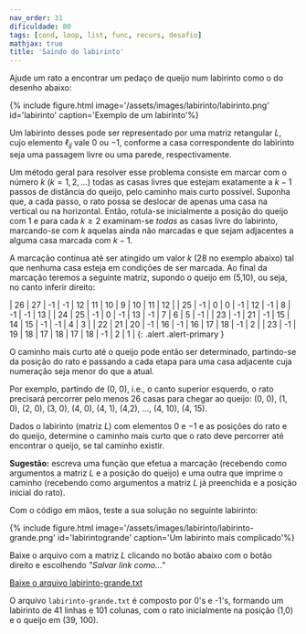 ```yaml
---
nav_order: 31
dificuldade: 80
tags: [cond, loop, list, func, recurs, desafio]
mathjax: true
title: 'Saindo do labirinto'
---
```


Ajude um rato a encontrar um pedaço de queijo num labirinto como o do desenho abaixo:

<div class='w-100 col-md-12'>
{% include figure.html image='/assets/images/labirinto/labirinto.png' id='labirinto' caption='Exemplo de um labirinto'%}
</div>

Um labirinto desses pode ser representado por uma matriz retangular $L$, cujo elemento $\ell_{ij}$ vale $0$ ou $-1$, conforme a casa correspondente do labirinto seja uma passagem livre ou uma parede, respectivamente.

Um método geral para resolver esse problema consiste em marcar com o número $k$ ($k = 1, 2,\ldots$) todas as casas livres que estejam exatamente a $k-1$ passos de distância do queijo, pelo caminho mais curto possível. Suponha que, a cada passo, o rato possa se deslocar de apenas uma casa na vertical ou na horizontal. Então, rotula-se inicialmente a posição do queijo com $1$ e para cada $k\ge2$ examinam-se *todas* as casas livre do labirinto, marcando-se com $k$ aquelas ainda não marcadas e que sejam adjacentes a alguma casa marcada com $k-1$.

A marcação continua até ser atingido um valor $k$ (28 no exemplo abaixo) tal que nenhuma casa esteja em condições de ser marcada. Ao final da marcação teremos a seguinte matriz, supondo o queijo em (5,10), ou seja, no canto inferir direito:

| 26 | 27 | -1 | -1 | 12 | 11 | 10 | 9 | 10 | 11 | 12 |
| 25 | -1 | 0 | 0 | -1 | 12 | -1 | 8 | -1 | -1 | 13 |
| 24  | 25  | -1  | 0  | -1  | 13  | -1  | 7  | 6  | 5  | -1  |
| 23  | -1  | 21  | -1  | 15  | 14  | 15  | -1  | -1  | 4  | 3  |
| 22  | 21  | 20  | -1  | 16  | -1  | 16  | 17  | 18  | -1  | 2 |
| 23  | -1  | 19  | 18  | 17  | 18  | 17  | 18  | -1  | 2  | 1 |
{: .alert .alert-primary }

O caminho mais curto até o queijo pode então ser determinado, partindo-se da posição do rato e passando a cada etapa para uma casa adjacente cuja numeração seja menor do que a atual.

Por exemplo, partindo de (0, 0), i.e., o canto superior esquerdo, o rato precisará percorrer pelo menos 26 casas para chegar ao queijo: (0, 0), (1, 0), (2, 0), (3, 0), (4, 0), (4, 1), (4,2), ..., (4, 10), (4, 15).

Dados o labirinto (matriz $L$) com elementos $0$ e $-1$ e as posições do rato e do queijo, determine o caminho mais curto que o rato deve percorrer até encontrar o queijo, se tal caminho existir.

**Sugestão:** escreva uma função que efetua a marcação (recebendo como argumentos a matriz $L$ e a posição do queijo) e uma outra que imprime o caminho (recebendo como argumentos a matriz $L$ já preenchida e a posição inicial do rato).

Com o código em mãos, teste a sua solução no seguinte labirinto:

<div class='w-100 col-md-12'>
{% include figure.html image='/assets/images/labirinto/labirinto-grande.png' id='labirintogrande' caption='Um labirinto mais complicado'%}
</div>

Baixe o arquivo com a matriz $L$ clicando no botão abaixo com o botão direito e escolhendo *"Salvar link como..."*

<a class='btn btn-primary btn-lg' href='{{site.baseurl}}/assets/images/labirinto/labirinto-grande.txt'>Baixe o arquivo labirinto-grande.txt</a>

O arquivo `labirinto-grande.txt` é composto por 0's e -1's, formando um labirinto de 41 linhas e 101 colunas, com o rato inicialmente na posição (1,0) e o queijo em (39, 100).
